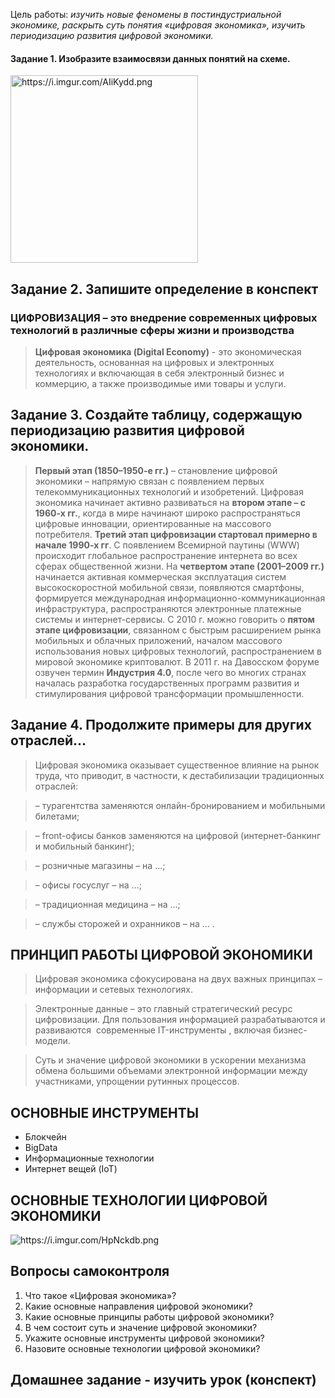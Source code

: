 Цель работы: *изучить новые феномены в постиндустриальной экономике, раскрыть суть понятия «цифровая экономика», изучить периодизацию развития цифровой экономики.*
#### Задание 1. Изобразите взаимосвязи данных понятий на схеме.
<img style="width: 300px;" src="https://i.imgur.com/AIiKydd.png" alt="https://i.imgur.com/AIiKydd.png">

## Задание 2. Запишите определение в конспект
### ЦИФРОВИЗАЦИЯ – это внедрение современных цифровых технологий в различные сферы жизни и производства
> **Цифровая экономика (Digital Economy)** - это экономическая деятельность, основанная на цифровых и электронных технологиях и включающая в себя электронный бизнес и коммерцию, а также производимые ими товары и услуги.

## Задание 3. Создайте таблицу, содержащую периодизацию развития цифровой экономики.
> **Первый этап (1850–1950-е гг.)** – становление цифровой экономики – напрямую связан с появлением первых телекоммуникационных технологий и изобретений. Цифровая экономика начинает активно развиваться на **втором этапе – с 1960-х гг.**, когда в мире начинают широко распространяться цифровые инновации, ориентированные на массового потребителя. **Третий этап цифровизации стартовал примерно в начале 1990-х гг**. С появлением Всемирной паутины (WWW) происходит глобальное распространение интернета во всех сферах общественной жизни. На **четвертом этапе (2001–2009 гг.)** начинается активная коммерческая эксплуатация систем высокоскоростной мобильной связи, появляются смартфоны, формируется международная информационно-коммуникационная инфраструктура, распространяются электронные платежные системы и интернет-сервисы. С 2010 г. можно говорить о **пятом этапе цифровизации**, связанном с быстрым расширением рынка мобильных и облачных приложений, началом массового использования новых цифровых технологий, распространением в мировой экономике криптовалют. В 2011 г. на Давосском форуме озвучен термин **Индустрия 4.0**, после чего во многих странах началась разработка государственных программ развития и стимулирования цифровой трансформации промышленности.

## Задание 4. Продолжите примеры для других отраслей…
> Цифровая экономика оказывает существенное влияние на рынок труда, что приводит, в частности, к дестабилизации традиционных отраслей:

> – турагентства заменяются онлайн-бронированием и мобильными билетами; 

> – front-офисы банков заменяются на цифровой (интернет-банкинг и мобильный банкинг); 

> – розничные магазины – на …; 

> – офисы госуслуг – на …; 

> – традиционная медицина – на …; 

> – службы сторожей и охранников – на … .

## ПРИНЦИП РАБОТЫ ЦИФРОВОЙ ЭКОНОМИКИ

> Цифровая экономика сфокусирована на двух важных принципах – информации и сетевых технологиях.

> Электронные данные – это главный стратегический ресурс цифровизации. Для пользования информацией разрабатываются и развиваются  современные IT-инструменты , включая бизнес-модели. 

> Суть и значение цифровой экономики в ускорении механизма обмена большими объемами электронной информации между участниками, упрощении рутинных процессов.

## ОСНОВНЫЕ ИНСТРУМЕНТЫ
- Блокчейн
- BigData
- Информационные технологии
- Интернет вещей (IoT)

## ОСНОВНЫЕ ТЕХНОЛОГИИ ЦИФРОВОЙ ЭКОНОМИКИ
<img src="https://i.imgur.com/HpNckdb.png" alt="https://i.imgur.com/HpNckdb.png">

## Вопросы самоконтроля
1. Что такое «Цифровая экономика»?
2. Какие основные направления цифровой экономики?
3. Какие основные принципы работы цифровой экономики?
4. В чем состоит суть и значение цифровой экономики?
5. Укажите основные инструменты цифровой экономики?
6. Назовите основные технологии цифровой экономики?
## Домашнее задание - изучить урок (конспект)